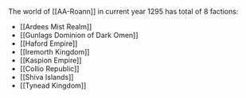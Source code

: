 The world of [[AA-Roann]] in current year 1295 has total of 8 factions:
- [[Ardees Mist Realm]]
- [[Gunlags Dominion of Dark Omen]]
- [[Haford Empire]]
- [[Iremorth Kingdom]]
- [[Kaspion Empire]]
- [[Collio Republic]]
- [[Shiva Islands]]
- [[Tynead Kingdom]]
